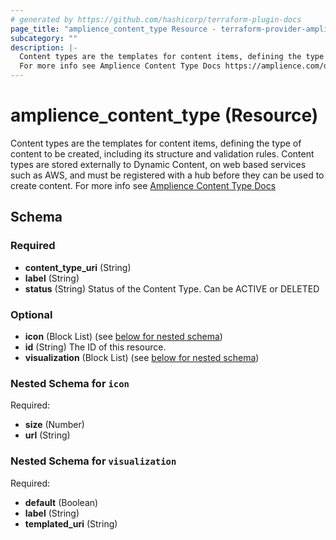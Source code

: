 ```yaml
---
# generated by https://github.com/hashicorp/terraform-plugin-docs
page_title: "amplience_content_type Resource - terraform-provider-amplience"
subcategory: ""
description: |-
  Content types are the templates for content items, defining the type of content to be created, including its structure and validation rules. Content types are stored externally to Dynamic Content, on web based services such as AWS, and must be registered with a hub before they can be used to create content.
  For more info see Amplience Content Type Docs https://amplience.com/docs/integration/workingwithcontenttypes.html
---
```


# amplience_content_type (Resource)

Content types are the templates for content items, defining the type of content to be created, including its structure and validation rules. Content types are stored externally to Dynamic Content, on web based services such as AWS, and must be registered with a hub before they can be used to create content.
For more info see [Amplience Content Type Docs](https://amplience.com/docs/integration/workingwithcontenttypes.html)



<!-- schema generated by tfplugindocs -->
## Schema

### Required

- **content_type_uri** (String)
- **label** (String)
- **status** (String) Status of the Content Type. Can be ACTIVE or DELETED

### Optional

- **icon** (Block List) (see [below for nested schema](#nestedblock--icon))
- **id** (String) The ID of this resource.
- **visualization** (Block List) (see [below for nested schema](#nestedblock--visualization))

<a id="nestedblock--icon"></a>
### Nested Schema for `icon`

Required:

- **size** (Number)
- **url** (String)


<a id="nestedblock--visualization"></a>
### Nested Schema for `visualization`

Required:

- **default** (Boolean)
- **label** (String)
- **templated_uri** (String)


